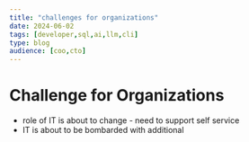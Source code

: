 ```yaml
---
title: "challenges for organizations"
date: 2024-06-02
tags: [developer,sql,ai,llm,cli]
type: blog
audience: [coo,cto]
---
```


# Challenge for Organizations

- role of IT is about to change - need to support self service
- IT is about to be bombarded with additional

